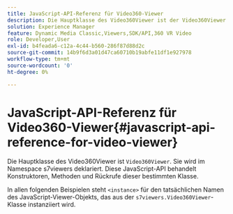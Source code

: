 ```yaml
---
title: JavaScript-API-Referenz für Video360-Viewer
description: Die Hauptklasse des Video360Viewer ist der Video360Viewer. Sie wird im Namespace s7viewers deklariert. Diese JavaScript-API behandelt Konstruktoren, Methoden und Rückrufe dieser bestimmten Klasse.
solution: Experience Manager
feature: Dynamic Media Classic,Viewers,SDK/API,360 VR Video
role: Developer,User
exl-id: b4feada6-c12a-4c44-b560-286f87d88d2c
source-git-commit: 14b9f6d3a01d47ca60710b19abfe11df1e927978
workflow-type: tm+mt
source-wordcount: '0'
ht-degree: 0%

---
```


# JavaScript-API-Referenz für Video360-Viewer{#javascript-api-reference-for-video-viewer}

Die Hauptklasse des Video360Viewer ist `Video360Viewer`. Sie wird im Namespace s7viewers deklariert. Diese JavaScript-API behandelt Konstruktoren, Methoden und Rückrufe dieser bestimmten Klasse.

In allen folgenden Beispielen steht `<instance>` für den tatsächlichen Namen des JavaScript-Viewer-Objekts, das aus der `s7viewers.Video360Viewer`-Klasse instanziiert wird.
